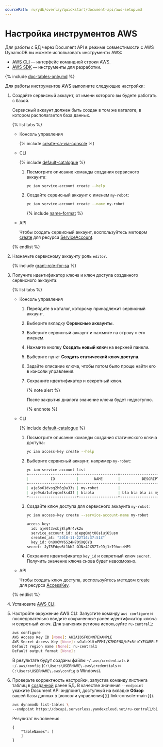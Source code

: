 ```yaml
---
sourcePath: ru/ydb/overlay/quickstart/document-api/aws-setup.md
---
```

# Настройка инструментов AWS

Для работы с БД через Document API в режиме совместимости с AWS DynamoDB вы можете использовать инструменты AWS:

* [AWS CLI](https://aws.amazon.com/ru/cli/) — интерфейс командной строки AWS.
* [AWS SDK](https://aws.amazon.com/ru/tools/#sdk) — инструменты для разработки.

{% include [doc-tables-only.md](../../_includes/doc-tables-only.md) %}

Для работы инструментов AWS выполните следующие настройки:

1. Создайте сервисный аккаунт, от имени которого вы будете работать с базой.

    Сервисный аккаунт должен быть создан в том же каталоге, в котором располагается база данных.

    {% list tabs %}

    - Консоль управления

      {% include [create-sa-via-console](../../../_includes/iam/create-sa-via-console.md) %}

    - CLI

      {% include [default-catalogue](../../../_includes/default-catalogue.md) %}

      1. Посмотрите описание команды создания сервисного аккаунта:

          ```bash
          yc iam service-account create --help
          ```

      1. Создайте сервисный аккаунт с именем `my-robot`:

          ```bash
          yc iam service-account create --name my-robot
          ```

          {% include [name-format](../../../_includes/name-format.md) %}

    - API

      Чтобы создать сервисный аккаунт, воспользуйтесь методом [create](../../../iam/api-ref/ServiceAccount/create.md) для ресурса [ServiceAccount](../../../iam/api-ref/ServiceAccount/index.md).

    {% endlist %}

1. Назначьте сервисному аккаунту роль `editor`.

    {% include [grant-role-for-sa](../../../_includes/iam/grant-role-for-sa.md) %}

1. Получите идентификатор ключа и ключ доступа созданного сервисного аккаунта:

    {% list tabs %}

    - Консоль управления

      1. Перейдите в каталог, которому принадлежит сервисный аккаунт.
      1. Выберите вкладку **Сервисные аккаунты**.
      1. Выберите сервисный аккаунт и нажмите на строку с его именем.
      1. Нажмите кнопку **Создать новый ключ** на верхней панели.
      1. Выберите пункт **Создать статический ключ доступа**.
      1. Задайте описание ключа, чтобы потом было проще найти его в консоли управления.
      1. Сохраните идентификатор и секретный ключ.

          {% note alert %}

          После закрытия диалога значение ключа будет недоступно.

          {% endnote %}

    - CLI

      {% include [default-catalogue](../../../_includes/default-catalogue.md) %}

      1. Посмотрите описание команды создания статического ключа доступа:

          ```bash
          yc iam access-key create --help
          ```

      1. Выберите сервисный аккаунт, например `my-robot`:

          ```bash
          yc iam service-account list
          +----------------------+------------------+-------------------------------+
          |          ID          |       NAME       |          DESCRIPTION          |
          +----------------------+------------------+-------------------------------+
          | aje6o61dvog2h6g9a33s | my-robot         |                               |
          | aje9sda1ufvqcmfksd3f | blabla           | bla bla bla is my description |
          +----------------------+------------------+-------------------------------+
          ```

      1. Создайте ключ доступа для сервисного аккаунта `my-robot`:

          ```bash
          yc iam access-key create --service-account-name my-robot
    
          access_key:
            id: aje6t3vsbj8lp9r4vk2u
            service_account_id: ajepg0mjt06siuj65usm
            created_at: "2018-11-22T14:37:51Z"
            key_id: 0n8X6WY6S24N7OjXQ0YQ
          secret: JyTRFdqw8t1kh2-OJNz4JX5ZTz9Dj1rI9hxtzMP1
          ```

      1. Сохраните идентификатор `key_id` и секретный ключ `secret`. Получить значение ключа снова будет невозможно.

    - API

      Чтобы создать ключ доступа, воспользуйтесь методом [create](../../../iam/api-ref/AccessKey/create.md) для ресурса [AccessKey](../../../iam/api-ref/AccessKey/index.md).

    {% endlist %}

1. Установите [AWS CLI](https://aws.amazon.com/ru/cli/).
1. Настройте окружение AWS CLI: Запустите команду `aws configure` и последовательно введите сохраненные ранее идентификатор ключа и секретный ключ. Для значения региона используйте `ru-central1`:

    ```bash
    aws configure
    AWS Access Key ID [None]: AKIAIOSFODNN7EXAMPLE
    AWS Secret Access Key [None]: wJalrXUtnFEMI/K7MDENG/bPxRfiCYEXAMPLEKEY
    Default region name [None]: ru-central1
    Default output format [None]:
    ```

    В результате будут созданы файлы `~/.aws/credentials` и `~/.aws/config` (`C:\Users\USERNAME\.aws\credentials` и `C:\Users\USERNAME\.aws\config` в Windows).
1. Проверьте корректность настройки, запустив команду листинга таблиц в [созданной](../create-db.md) ранее БД. В качестве значения `--endpoint` укажите Document API эндпоинт, доступный на вкладке **Обзор** вашей базы данных в [консоли управления]({{ link-console-main }}).

    ```bash
    aws dynamodb list-tables \
    --endpoint https://docapi.serverless.yandexcloud.net/ru-central1/b1g4ej5ju4rf5kelpk4b/etn03ubijq52j860kvgj
    ```

    Результат выполнения:

    ```text
    {
        "TableNames": [
        ]
    }
    ```
